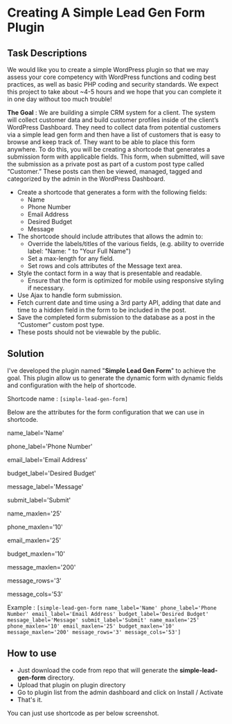 # Creating A Simple Lead Gen Form Plugin
## Task Descriptions
We would like you to create a simple WordPress plugin so that we may assess your core competency with WordPress functions and coding best practices, as well as basic PHP coding and security standards. We expect this project to take about ~4-5 hours and we hope that you can complete it in one day without too much trouble!

**The Goal** : We are building a simple CRM system for a client. The system will collect customer data and build customer profiles inside of the client’s WordPress Dashboard. They need to collect data from potential customers via a simple lead gen form and then have a list of customers that is easy to browse and keep track of. They want to be able to place this form anywhere. To do this, you will be creating a shortcode that generates a submission form with applicable fields. This form, when submitted, will save the submission as a private post as part of a custom post type called “Customer.” These posts can then be viewed, managed, tagged and categorized by the admin in the WordPress Dashboard.

- Create a shortcode that generates a form with the following fields: 
    - Name
    - Phone Number 
    - Email Address
    - Desired Budget 
    - Message
- The shortcode should include attributes that allows the admin to:
    - Override the labels/titles of the various fields, (e.g. ability to override label: "Name: " to "Your Full Name")
    - Set a max-length for any field.
    - Set rows and cols attributes of the Message text area.
- Style the contact form in a way that is presentable and readable.
    - Ensure that the form is optimized for mobile using responsive styling if necessary.
- Use Ajax to handle form submission.
- Fetch current date and time using a 3rd party API, adding that date and time to a hidden field in the form to be included in the post.
- Save the completed form submission to the database as a post in the “Customer” custom post type.
- These posts should not be viewable by the public.

## Solution
I've developed the plugin named "**Simple Lead Gen Form**" to achieve the goal. This plugin allow us to generate the dynamic form with dynamic fields and configuration with the help of shortcode.

Shortcode name : ``[simple-lead-gen-form]``

Below are the attributes for the form configuration that we can use in shortcode. 

name_label='Name'

phone_label='Phone Number' 

email_label='Email Address' 

budget_label='Desired Budget' 

message_label='Message' 

submit_label='Submit' 

name_maxlen='25' 

phone_maxlen='10' 

email_maxlen='25' 

budget_maxlen='10' 

message_maxlen='200' 

message_rows='3' 

message_cols='53'

Example : ``[simple-lead-gen-form name_label='Name' phone_label='Phone Number' email_label='Email Address' budget_label='Desired Budget' message_label='Message' submit_label='Submit' name_maxlen='25' phone_maxlen='10' email_maxlen='25' budget_maxlen='10' message_maxlen='200' message_rows='3' message_cols='53']``

## How to use
- Just download the code from repo that will generate the **simple-lead-gen-form** directory.
- Upload that plugin on plugin directory
- Go to plugin list from the admin dashboard and click on Install / Activate
- That's it.

You can just use shortcode as per below screenshot.